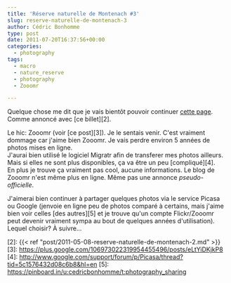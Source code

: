 ```yaml
---
title: 'Réserve naturelle de Montenach #3'
slug: reserve-naturelle-de-montenach-3
author: Cédric Bonhomme
type: post
date: 2011-07-20T16:37:56+00:00
categories:
  - photography
tags:
  - macro
  - nature_reserve
  - photography
  - Zooomr

---
```

Quelque chose me dit que je vais bientôt pouvoir continuer [cette page][1].
Comme annoncé avec [ce billet][2].

Le hic: Zooomr (voir [ce post][3]). Je le sentais venir. C'est vraiment dommage
car j'aime bien Zooomr. Je vais perdre environ 5 années de photos mises en
ligne.  
J'aurai bien utilisé le logiciel Migratr afin de transferer mes photos ailleurs.
Mais si elles ne sont plus disponibles, ça va être un peu [compliqué][4].  
En plus je trouve ça vraiment pas cool, aucune informations.
Le blog de Zooomr n'est même plus en ligne.
Même pas une annonce _pseudo-officielle_.

J'aimerai bien continuer à partager quelques photos via le service Picasa ou
Google (jenvoie en ligne peu de photos comparé à certains, mais j'aime bien voir
celles [des autres][5] et je trouve qu'un compte Flickr/Zooomr peut devenir
vraiment sympa au bout de quelques années d'utilisation). Lequel choisir? À suivre…

 [1]: http://wiki.cedricbonhomme.org/photography:reserve-naturelle-de-montenach
 [2]: {{< ref "post/2011-05-08-reserve-naturelle-de-montenach-2.md" >}}
 [3]: https://plus.google.com/106973022319954455496/posts/eLtYiDKjkP8
 [4]: http://www.google.com/support/forum/p/Picasa/thread?tid=5c1576432d08c6b8&hl=en
 [5]: https://pinboard.in/u:cedricbonhomme/t:photography_sharing
